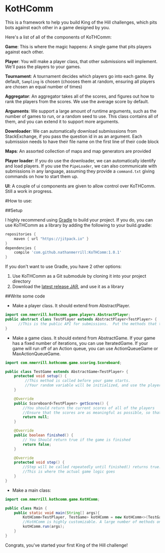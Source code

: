 # KotHComm

This is a framework to help you build King of the Hill challenges, which pits bots against each other in a game designed by you.

Here's a list of all of the components of KoTHComm:

**Game**:  This is where the magic happens: A single game that pits players against each other.

**Player**:  You will make a player class, that other submissions will implement.  We'll pass the players to your games.

**Tournament**:  A tournament decides which players go into each game.  By default, `Sampling` is chosen (chooses them at random, ensuring all players are chosen an equal number of times)

**Aggregator**:  An aggregator takes all of the scores, and figures out how to rank the players from the scores.  We use the average score by default.

**Arguments**:  We support a large amount of runtime arguments, such as the number of games to run, or a random seed to use.  This class contains all of them, and you can extend it to support more arguments.

**Downloader**:  We can automatically download submisssions from StackExchange, if you pass the question id in as an argument.  Each submission needs to have their file name on the first line of their code block

**Maps**:  An assorted collection of maps and map generators are provided

**Player loader**:  If you do use the downloader, we can automatically identify and load players.  If you use the `PipeLoader`, we can also communicate with submissions in any language, assuming they provide a `command.txt` giving commands on how to start them up.

**UI**:  A couple of ui components are given to allow control over KoTHComm.  Still a work in progress.

#How to use:

##Setup

I highly recommend using [Gradle](https://gradle.org/) to build your project.  If you do, you can use KoTHComm as a library by adding the following to your build.gradle:

```gradle
repositories {
    maven { url "https://jitpack.io" }
}
dependencies {
    compile 'com.github.nathanmerrill:KoTHComm:1.0.1'
}
```

If you don't want to use Gradle, you have 2 other options:

1. Use KoTHComm as a Git submodule by cloning it into your project directory
2. Download the [latest release JAR](https://github.com/nathanmerrill/KotHComm/releases), and use it as a library
 
##Write some code

- Make a player class.  It should extend from AbstractPlayer.
```java
import com.nmerrill.kothcomm.game.players.AbstractPlayer;
public abstract class TestPlayer extends AbstractPlayer<TestPlayer> {
      //This is the public API for submissions.  Put the methods that they will need to implement here
}
```
- Make a game class.  It should extend from AbstractGame.  If your game has a fixed number of iterations, you can use IteratedGame.  If your game will run off of an Action queue, you can use ActionQueueGame or MaxActionQueueGame.
```java
import com.nmerrill.kothcomm.game.scoring.Scoreboard;

public class TestGame extends AbstractGame<TestPlayer> {
    protected void setup() {
         //This method is called before your game starts.  
         //Your random variable will be initialized, and use the players variable to access the players in the game
    }

    @Override
    public Scoreboard<TestPlayer> getScores() {
        //You should return the current scores of all of the players
        //Ensure that the scores are as meaningful as possible, so that more data can be used to rank the players
        return null;
    }

    @Override
    public boolean finished() {
        // You Should return true if the game is finished
        return false;
    }

    @Override
    protected void step() {
        //Step will be called repeatedly until finished() returns true.
        //This is where the actual game logic goes
    }
}
```
- Make a main class:
```java
import com.nmerrill.kothcomm.game.KotHComm;

public class Main {
    public static void main(String[] args){
        KotHComm<TestPlayer, TestGame> kotHComm = new KotHComm<>(TestGame::new);
        //KotHComm is highly customizable. A large number of methods on kotHComm allow you to set how you want your KotH to run.
        kotHComm.run(args);
    }
}
```

Congrats, you've started your first King of the Hill challenge!
